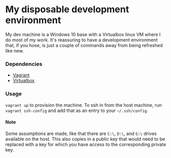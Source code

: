 # My disposable development environment

My dev machine is a Windows 10 base with a Virtualbox linux VM where I do most
 of my work. It's reassuring to have a development environment that, if you hose,
 is just a couple of commands away from being refreshed like new.

### Dependencies

* [Vagrant](https://www.vagrantup.com)
* [Virtualbox](https://www.virtualbox.org)

### Usage

`vagrant up` to provision the machine. To ssh in from the host machine, run 
 `vagrant ssh-config` and add that as an entry to your `~/.ssh/config`.

#### Note

Some assumptions are made, like that there are `C:\`, `D:\`, and `G:\` drives
 available on the host. This also copies in a public key that would need to be
 replaced with a key for which you have access to the corresponding private key.

